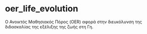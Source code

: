 # oer_life_evolution
Ο Ανοικτός Μαθησιακός Πόρος (OER) αφορά στην διευκόλυνση της διδασκαλίας της εξέλιξης της ζωής στη Γη.
